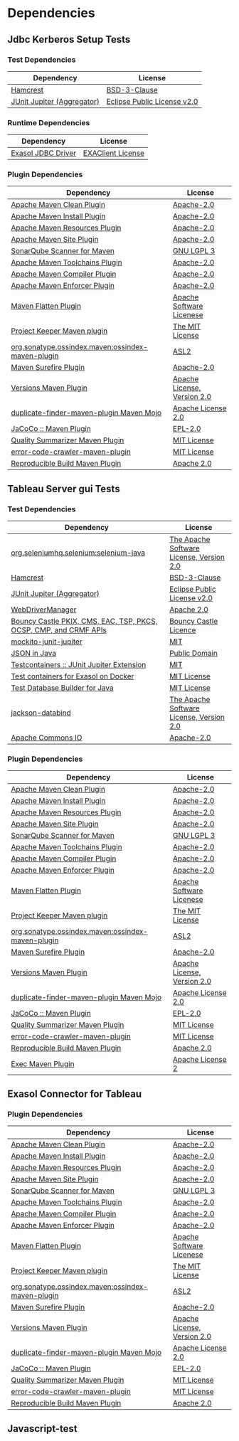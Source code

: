 <!-- @formatter:off -->
# Dependencies

## Jdbc Kerberos Setup Tests

### Test Dependencies

| Dependency                      | License                          |
| ------------------------------- | -------------------------------- |
| [Hamcrest][0]                   | [BSD-3-Clause][1]                |
| [JUnit Jupiter (Aggregator)][2] | [Eclipse Public License v2.0][3] |

### Runtime Dependencies

| Dependency              | License                |
| ----------------------- | ---------------------- |
| [Exasol JDBC Driver][4] | [EXAClient License][5] |

### Plugin Dependencies

| Dependency                                              | License                          |
| ------------------------------------------------------- | -------------------------------- |
| [Apache Maven Clean Plugin][6]                          | [Apache-2.0][7]                  |
| [Apache Maven Install Plugin][8]                        | [Apache-2.0][7]                  |
| [Apache Maven Resources Plugin][9]                      | [Apache-2.0][7]                  |
| [Apache Maven Site Plugin][10]                          | [Apache-2.0][7]                  |
| [SonarQube Scanner for Maven][11]                       | [GNU LGPL 3][12]                 |
| [Apache Maven Toolchains Plugin][13]                    | [Apache-2.0][7]                  |
| [Apache Maven Compiler Plugin][14]                      | [Apache-2.0][7]                  |
| [Apache Maven Enforcer Plugin][15]                      | [Apache-2.0][7]                  |
| [Maven Flatten Plugin][16]                              | [Apache Software Licenese][7]    |
| [Project Keeper Maven plugin][17]                       | [The MIT License][18]            |
| [org.sonatype.ossindex.maven:ossindex-maven-plugin][19] | [ASL2][20]                       |
| [Maven Surefire Plugin][21]                             | [Apache-2.0][7]                  |
| [Versions Maven Plugin][22]                             | [Apache License, Version 2.0][7] |
| [duplicate-finder-maven-plugin Maven Mojo][23]          | [Apache License 2.0][24]         |
| [JaCoCo :: Maven Plugin][25]                            | [EPL-2.0][26]                    |
| [Quality Summarizer Maven Plugin][27]                   | [MIT License][28]                |
| [error-code-crawler-maven-plugin][29]                   | [MIT License][30]                |
| [Reproducible Build Maven Plugin][31]                   | [Apache 2.0][20]                 |

## Tableau Server gui Tests

### Test Dependencies

| Dependency                                                              | License                                        |
| ----------------------------------------------------------------------- | ---------------------------------------------- |
| [org.seleniumhq.selenium:selenium-java][32]                             | [The Apache Software License, Version 2.0][20] |
| [Hamcrest][0]                                                           | [BSD-3-Clause][1]                              |
| [JUnit Jupiter (Aggregator)][2]                                         | [Eclipse Public License v2.0][3]               |
| [WebDriverManager][33]                                                  | [Apache 2.0][34]                               |
| [Bouncy Castle PKIX, CMS, EAC, TSP, PKCS, OCSP, CMP, and CRMF APIs][35] | [Bouncy Castle Licence][36]                    |
| [mockito-junit-jupiter][37]                                             | [MIT][38]                                      |
| [JSON in Java][39]                                                      | [Public Domain][40]                            |
| [Testcontainers :: JUnit Jupiter Extension][41]                         | [MIT][42]                                      |
| [Test containers for Exasol on Docker][43]                              | [MIT License][44]                              |
| [Test Database Builder for Java][45]                                    | [MIT License][46]                              |
| [jackson-databind][47]                                                  | [The Apache Software License, Version 2.0][7]  |
| [Apache Commons IO][48]                                                 | [Apache-2.0][7]                                |

### Plugin Dependencies

| Dependency                                              | License                          |
| ------------------------------------------------------- | -------------------------------- |
| [Apache Maven Clean Plugin][6]                          | [Apache-2.0][7]                  |
| [Apache Maven Install Plugin][8]                        | [Apache-2.0][7]                  |
| [Apache Maven Resources Plugin][9]                      | [Apache-2.0][7]                  |
| [Apache Maven Site Plugin][10]                          | [Apache-2.0][7]                  |
| [SonarQube Scanner for Maven][11]                       | [GNU LGPL 3][12]                 |
| [Apache Maven Toolchains Plugin][13]                    | [Apache-2.0][7]                  |
| [Apache Maven Compiler Plugin][14]                      | [Apache-2.0][7]                  |
| [Apache Maven Enforcer Plugin][15]                      | [Apache-2.0][7]                  |
| [Maven Flatten Plugin][16]                              | [Apache Software Licenese][7]    |
| [Project Keeper Maven plugin][17]                       | [The MIT License][18]            |
| [org.sonatype.ossindex.maven:ossindex-maven-plugin][19] | [ASL2][20]                       |
| [Maven Surefire Plugin][21]                             | [Apache-2.0][7]                  |
| [Versions Maven Plugin][22]                             | [Apache License, Version 2.0][7] |
| [duplicate-finder-maven-plugin Maven Mojo][23]          | [Apache License 2.0][24]         |
| [JaCoCo :: Maven Plugin][25]                            | [EPL-2.0][26]                    |
| [Quality Summarizer Maven Plugin][27]                   | [MIT License][28]                |
| [error-code-crawler-maven-plugin][29]                   | [MIT License][30]                |
| [Reproducible Build Maven Plugin][31]                   | [Apache 2.0][20]                 |
| [Exec Maven Plugin][49]                                 | [Apache License 2][7]            |

## Exasol Connector for Tableau

### Plugin Dependencies

| Dependency                                              | License                          |
| ------------------------------------------------------- | -------------------------------- |
| [Apache Maven Clean Plugin][6]                          | [Apache-2.0][7]                  |
| [Apache Maven Install Plugin][8]                        | [Apache-2.0][7]                  |
| [Apache Maven Resources Plugin][9]                      | [Apache-2.0][7]                  |
| [Apache Maven Site Plugin][10]                          | [Apache-2.0][7]                  |
| [SonarQube Scanner for Maven][11]                       | [GNU LGPL 3][12]                 |
| [Apache Maven Toolchains Plugin][13]                    | [Apache-2.0][7]                  |
| [Apache Maven Compiler Plugin][14]                      | [Apache-2.0][7]                  |
| [Apache Maven Enforcer Plugin][15]                      | [Apache-2.0][7]                  |
| [Maven Flatten Plugin][16]                              | [Apache Software Licenese][7]    |
| [Project Keeper Maven plugin][17]                       | [The MIT License][18]            |
| [org.sonatype.ossindex.maven:ossindex-maven-plugin][19] | [ASL2][20]                       |
| [Maven Surefire Plugin][21]                             | [Apache-2.0][7]                  |
| [Versions Maven Plugin][22]                             | [Apache License, Version 2.0][7] |
| [duplicate-finder-maven-plugin Maven Mojo][23]          | [Apache License 2.0][24]         |
| [JaCoCo :: Maven Plugin][25]                            | [EPL-2.0][26]                    |
| [Quality Summarizer Maven Plugin][27]                   | [MIT License][28]                |
| [error-code-crawler-maven-plugin][29]                   | [MIT License][30]                |
| [Reproducible Build Maven Plugin][31]                   | [Apache 2.0][20]                 |

## Javascript-test

[0]: http://hamcrest.org/JavaHamcrest/
[1]: https://raw.githubusercontent.com/hamcrest/JavaHamcrest/master/LICENSE
[2]: https://junit.org/junit5/
[3]: https://www.eclipse.org/legal/epl-v20.html
[4]: http://www.exasol.com/
[5]: https://repo1.maven.org/maven2/com/exasol/exasol-jdbc/24.2.1/exasol-jdbc-24.2.1-license.txt
[6]: https://maven.apache.org/plugins/maven-clean-plugin/
[7]: https://www.apache.org/licenses/LICENSE-2.0.txt
[8]: https://maven.apache.org/plugins/maven-install-plugin/
[9]: https://maven.apache.org/plugins/maven-resources-plugin/
[10]: https://maven.apache.org/plugins/maven-site-plugin/
[11]: http://docs.sonarqube.org/display/PLUG/Plugin+Library/sonar-maven-plugin
[12]: http://www.gnu.org/licenses/lgpl.txt
[13]: https://maven.apache.org/plugins/maven-toolchains-plugin/
[14]: https://maven.apache.org/plugins/maven-compiler-plugin/
[15]: https://maven.apache.org/enforcer/maven-enforcer-plugin/
[16]: https://www.mojohaus.org/flatten-maven-plugin/
[17]: https://github.com/exasol/project-keeper/
[18]: https://github.com/exasol/project-keeper/blob/main/LICENSE
[19]: https://sonatype.github.io/ossindex-maven/maven-plugin/
[20]: http://www.apache.org/licenses/LICENSE-2.0.txt
[21]: https://maven.apache.org/surefire/maven-surefire-plugin/
[22]: https://www.mojohaus.org/versions/versions-maven-plugin/
[23]: https://basepom.github.io/duplicate-finder-maven-plugin
[24]: http://www.apache.org/licenses/LICENSE-2.0.html
[25]: https://www.jacoco.org/jacoco/trunk/doc/maven.html
[26]: https://www.eclipse.org/legal/epl-2.0/
[27]: https://github.com/exasol/quality-summarizer-maven-plugin/
[28]: https://github.com/exasol/quality-summarizer-maven-plugin/blob/main/LICENSE
[29]: https://github.com/exasol/error-code-crawler-maven-plugin/
[30]: https://github.com/exasol/error-code-crawler-maven-plugin/blob/main/LICENSE
[31]: http://zlika.github.io/reproducible-build-maven-plugin
[32]: https://selenium.dev/
[33]: https://bonigarcia.dev/webdrivermanager/
[34]: https://www.apache.org/licenses/LICENSE-2.0
[35]: https://www.bouncycastle.org/java.html
[36]: https://www.bouncycastle.org/licence.html
[37]: https://github.com/mockito/mockito
[38]: https://opensource.org/licenses/MIT
[39]: https://github.com/douglascrockford/JSON-java
[40]: https://github.com/stleary/JSON-java/blob/master/LICENSE
[41]: https://java.testcontainers.org
[42]: http://opensource.org/licenses/MIT
[43]: https://github.com/exasol/exasol-testcontainers/
[44]: https://github.com/exasol/exasol-testcontainers/blob/main/LICENSE
[45]: https://github.com/exasol/test-db-builder-java/
[46]: https://github.com/exasol/test-db-builder-java/blob/main/LICENSE
[47]: https://github.com/FasterXML/jackson
[48]: https://commons.apache.org/proper/commons-io/
[49]: https://www.mojohaus.org/exec-maven-plugin
